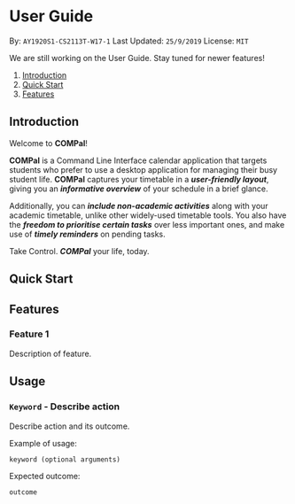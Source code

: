 # User Guide
By: `AY1920S1-CS2113T-W17-1` Last Updated: `25/9/2019` License: `MIT`

We are still working on the User Guide. Stay tuned for newer features!

1. [Introduction](https://github.com/yueyeah/main/blob/master/docs/UserGuide.md#introduction)
2. [Quick Start](https://github.com/yueyeah/main/blob/master/docs/UserGuide.md#quick-start)
3. [Features](https://github.com/yueyeah/main/blob/master/docs/UserGuide.md#features)

## Introduction
Welcome to **COMPal**!

**COMPal** is a Command Line Interface calendar application that targets students who prefer to use a desktop application for managing their busy student life. **COMPal** captures your timetable in a ***user-friendly layout***, giving you an ***informative overview*** of your schedule in a brief glance. 

Additionally, you can ***include non-academic activities*** along with your academic timetable, unlike other widely-used timetable tools. You also have the ***freedom to prioritise certain tasks*** over less important ones, and make use of ***timely reminders*** on pending tasks.

Take Control. ***COMPal*** your life, today. 

## Quick Start

## Features 

### Feature 1 
Description of feature.

## Usage

### `Keyword` - Describe action

Describe action and its outcome.

Example of usage: 

`keyword (optional arguments)`

Expected outcome:

`outcome`
